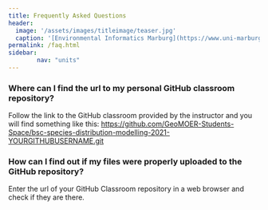 ```yaml
---
title: Frequently Asked Questions
header:
  image: '/assets/images/titleimage/teaser.jpg'
  caption: '[Environmental Informatics Marburg](https://www.uni-marburg.de/en/fb19/disciplines/physisch/environmentalinformatics){:target="_blank"}'
permalink: /faq.html
sidebar:
        nav: "units" 
---
```



### Where can I find the url to my personal GitHub classroom repository?

Follow the link to the GitHub classroom provided by the instructor and you will find something like this:
https://github.com/GeoMOER-Students-Space/bsc-species-distribution-modelling-2021-YOURGITHUBUSERNAME.git


### How can I find out if my files were properly uploaded to the GitHub repository?
Enter the url of your GitHub Classroom repository in a web browser and check if they are there.





